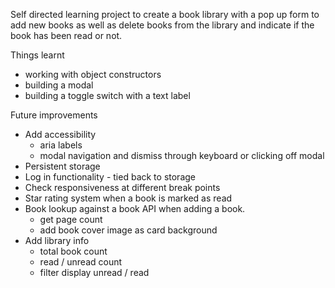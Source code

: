 Self directed learning project to create a book library with a pop up form to add new books as well as delete books from the library and indicate if the 
book has been read or not.

Things learnt 
* working with object constructors
* building a modal
* building a toggle switch with a text label

Future improvements
* Add accessibility
  * aria labels
  * modal navigation and dismiss through keyboard or clicking off modal
* Persistent storage
* Log in functionality - tied back to storage
* Check responsiveness at different break points
* Star rating system when a book is marked as read
* Book lookup against a book API when adding a book.
  * get page count
  * add book cover image as card background 
* Add library info
  * total book count
  * read / unread count
  * filter display unread / read
